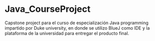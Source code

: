 # Java_CourseProject
Capstone project para el curso de especialización Java programming impartido por Duke university, en donde se utilizo BlueJ como IDE y la plataforma de la universidad para entregar el producto final.
